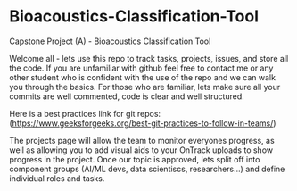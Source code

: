 # Bioacoustics-Classification-Tool
Capstone Project (A) - Bioacoustics Classification Tool

Welcome all - lets use this repo to track tasks, projects, issues, and store all the code. If you are unfamiliar with github feel free to contact me or any other student who is confident with the use of the repo and we can walk you through the basics. For those who are familiar, lets make sure all your commits are well commented, code is clear and well structured. 

Here is a best practices link for git repos:
(https://www.geeksforgeeks.org/best-git-practices-to-follow-in-teams/)

The projects page will allow the team to monitor everyones progress, as well as allowing you to add visual aids to your OnTrack uploads to show progress in the project. Once our topic is approved, lets split off into component groups (AI/ML devs, data scientiscs, researchers...) and define individual roles and tasks. 
